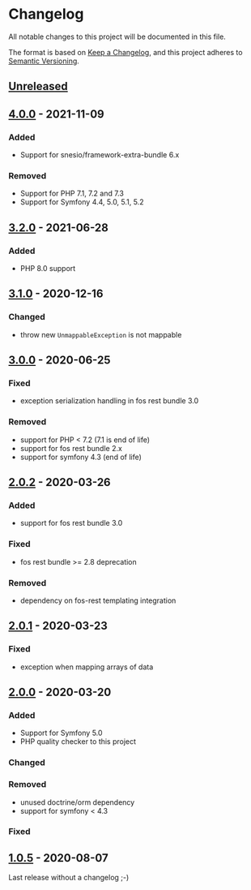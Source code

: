 # Changelog

All notable changes to this project will be documented in this file.

The format is based on [Keep a Changelog](https://keepachangelog.com/en/1.0.0/),
and this project adheres to [Semantic Versioning](https://semver.org/spec/v2.0.0.html).

## [Unreleased]


## [4.0.0] - 2021-11-09

### Added
- Support for snesio/framework-extra-bundle 6.x

### Removed
- Support for PHP 7.1, 7.2 and 7.3
- Support for Symfony 4.4, 5.0, 5.1, 5.2


## [3.2.0] - 2021-06-28

### Added

- PHP 8.0 support

## [3.1.0] - 2020-12-16

### Changed

- throw new `UnmappableException` is not mappable

## [3.0.0] - 2020-06-25

### Fixed

- exception serialization handling in fos rest bundle 3.0

### Removed

- support for PHP < 7.2 (7.1 is end of life)
- support for fos rest bundle 2.x
- support for symfony 4.3 (end of life)

## [2.0.2] - 2020-03-26

### Added

- support for fos rest bundle 3.0

### Fixed

- fos rest bundle >= 2.8 deprecation

### Removed

- dependency on fos-rest templating integration

## [2.0.1] - 2020-03-23

### Fixed

- exception when mapping arrays of data

## [2.0.0] - 2020-03-20

### Added

- Support for Symfony 5.0
- PHP quality checker to this project

### Changed

### Removed

- unused doctrine/orm dependency
- support for symfony < 4.3

### Fixed

## [1.0.5] - 2020-08-07

Last release without a changelog ;-)

[unreleased]: https://github.com/byWulf/apitk-dtomapper-bundle/compare/4.0.0...HEAD
[4.0.0]: https://github.com/byWulf/apitk-dtomapper-bundle/compare/3.2.0...4.0.0
[3.2.0]: https://github.com/byWulf/apitk-dtomapper-bundle/compare/3.1.0...3.2.0
[3.1.0]: https://github.com/byWulf/apitk-dtomapper-bundle/compare/3.0.0...3.1.0
[3.0.0]: https://github.com/byWulf/apitk-dtomapper-bundle/compare/2.0.2...3.0.0
[2.0.2]: https://github.com/byWulf/apitk-dtomapper-bundle/compare/2.0.1...2.0.2
[2.0.1]: https://github.com/byWulf/apitk-dtomapper-bundle/compare/2.0.0...2.0.1
[2.0.0]: https://github.com/byWulf/apitk-dtomapper-bundle/compare/1.0.5...2.0.0
[1.0.5]: https://github.com/byWulf/apitk-dtomapper-bundle/compare/1.0.4...1.0.5
